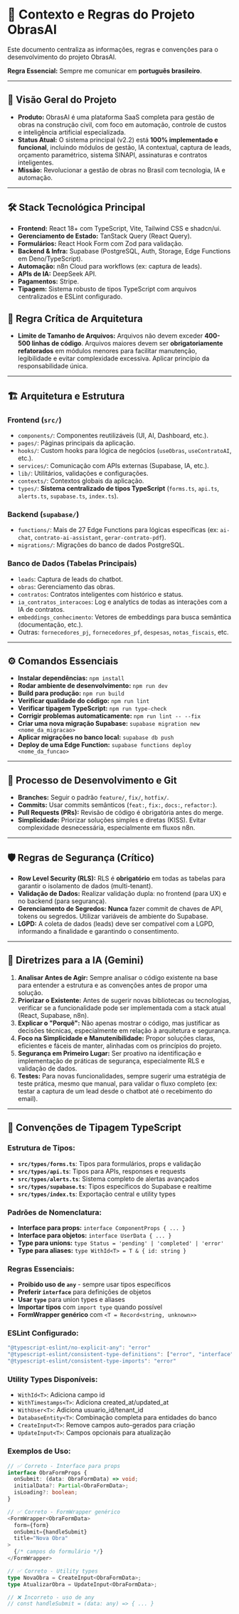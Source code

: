 # 🧠 Contexto e Regras do Projeto ObrasAI

Este documento centraliza as informações, regras e convenções para o desenvolvimento do projeto ObrasAI.

**Regra Essencial:** Sempre me comunicar em **português brasileiro**.

---

## 🎯 Visão Geral do Projeto

- **Produto:** ObrasAI é uma plataforma SaaS completa para gestão de obras na construção civil, com foco em automação, controle de custos e inteligência artificial especializada.
- **Status Atual:** O sistema principal (v2.2) está **100% implementado e funcional**, incluindo módulos de gestão, IA contextual, captura de leads, orçamento paramétrico, sistema SINAPI, assinaturas e contratos inteligentes.
- **Missão:** Revolucionar a gestão de obras no Brasil com tecnologia, IA e automação.

---

## 🛠️ Stack Tecnológica Principal

- **Frontend:** React 18+ com TypeScript, Vite, Tailwind CSS e shadcn/ui.
- **Gerenciamento de Estado:** TanStack Query (React Query).
- **Formulários:** React Hook Form com Zod para validação.
- **Backend & Infra:** Supabase (PostgreSQL, Auth, Storage, Edge Functions em Deno/TypeScript).
- **Automação:** n8n Cloud para workflows (ex: captura de leads).
- **APIs de IA:** DeepSeek API.
- **Pagamentos:** Stripe.
- **Tipagem:** Sistema robusto de tipos TypeScript com arquivos centralizados e ESLint configurado.

## 🚨 Regra Crítica de Arquitetura

- **Limite de Tamanho de Arquivos:** Arquivos não devem exceder **400-500 linhas de código**. Arquivos maiores devem ser **obrigatoriamente refatorados** em módulos menores para facilitar manutenção, legibilidade e evitar complexidade excessiva. Aplicar princípio da responsabilidade única.

---

## 🏗️ Arquitetura e Estrutura

### Frontend (`src/`)
- `components/`: Componentes reutilizáveis (UI, AI, Dashboard, etc.).
- `pages/`: Páginas principais da aplicação.
- `hooks/`: Custom hooks para lógica de negócios (`useObras`, `useContratoAI`, etc.).
- `services/`: Comunicação com APIs externas (Supabase, IA, etc.).
- `lib/`: Utilitários, validações e configurações.
- `contexts/`: Contextos globais da aplicação.
- `types/`: **Sistema centralizado de tipos TypeScript** (`forms.ts`, `api.ts`, `alerts.ts`, `supabase.ts`, `index.ts`).

### Backend (`supabase/`)
- `functions/`: Mais de 27 Edge Functions para lógicas específicas (ex: `ai-chat`, `contrato-ai-assistant`, `gerar-contrato-pdf`).
- `migrations/`: Migrações do banco de dados PostgreSQL.

### Banco de Dados (Tabelas Principais)
- `leads`: Captura de leads do chatbot.
- `obras`: Gerenciamento das obras.
- `contratos`: Contratos inteligentes com histórico e status.
- `ia_contratos_interacoes`: Log e analytics de todas as interações com a IA de contratos.
- `embeddings_conhecimento`: Vetores de embeddings para busca semântica (documentação, etc.).
- Outras: `fornecedores_pj`, `fornecedores_pf`, `despesas`, `notas_fiscais`, etc.

---

## ⚙️ Comandos Essenciais

- **Instalar dependências:** `npm install`
- **Rodar ambiente de desenvolvimento:** `npm run dev`
- **Build para produção:** `npm run build`
- **Verificar qualidade do código:** `npm run lint`
- **Verificar tipagem TypeScript:** `npm run type-check`
- **Corrigir problemas automaticamente:** `npm run lint -- --fix`
- **Criar uma nova migração Supabase:** `supabase migration new <nome_da_migracao>`
- **Aplicar migrações no banco local:** `supabase db push`
- **Deploy de uma Edge Function:** `supabase functions deploy <nome_da_funcao>`

---

## 🔄 Processo de Desenvolvimento e Git

- **Branches:** Seguir o padrão `feature/`, `fix/`, `hotfix/`.
- **Commits:** Usar commits semânticos (`feat:`, `fix:`, `docs:`, `refactor:`).
- **Pull Requests (PRs):** Revisão de código é obrigatória antes do merge.
- **Simplicidade:** Priorizar soluções simples e diretas (KISS). Evitar complexidade desnecessária, especialmente em fluxos n8n.

---

## 🛡️ Regras de Segurança (Crítico)

- **Row Level Security (RLS):** RLS é **obrigatório** em todas as tabelas para garantir o isolamento de dados (multi-tenant).
- **Validação de Dados:** Realizar validação dupla: no frontend (para UX) e no backend (para segurança).
- **Gerenciamento de Segredos:** **Nunca** fazer commit de chaves de API, tokens ou segredos. Utilizar variáveis de ambiente do Supabase.
- **LGPD:** A coleta de dados (leads) deve ser compatível com a LGPD, informando a finalidade e garantindo o consentimento.

---

## 🤖 Diretrizes para a IA (Gemini)

1.  **Analisar Antes de Agir:** Sempre analisar o código existente na base para entender a estrutura e as convenções antes de propor uma solução.
2.  **Priorizar o Existente:** Antes de sugerir novas bibliotecas ou tecnologias, verificar se a funcionalidade pode ser implementada com a stack atual (React, Supabase, n8n).
3.  **Explicar o "Porquê":** Não apenas mostrar o código, mas justificar as decisões técnicas, especialmente em relação à arquitetura e segurança.
4.  **Foco na Simplicidade e Manutenibilidade:** Propor soluções claras, eficientes e fáceis de manter, alinhadas com os princípios do projeto.
5.  **Segurança em Primeiro Lugar:** Ser proativo na identificação e implementação de práticas de segurança, especialmente RLS e validação de dados.
6.  **Testes:** Para novas funcionalidades, sempre sugerir uma estratégia de teste prática, mesmo que manual, para validar o fluxo completo (ex: testar a captura de um lead desde o chatbot até o recebimento do email).

---

## 📝 Convenções de Tipagem TypeScript

### **Estrutura de Tipos:**
- **`src/types/forms.ts`**: Tipos para formulários, props e validação
- **`src/types/api.ts`**: Tipos para APIs, responses e requests
- **`src/types/alerts.ts`**: Sistema completo de alertas avançados
- **`src/types/supabase.ts`**: Tipos específicos do Supabase e realtime
- **`src/types/index.ts`**: Exportação central e utility types

### **Padrões de Nomenclatura:**
- **Interface para props:** `interface ComponentProps { ... }`
- **Interface para objetos:** `interface UserData { ... }`
- **Type para unions:** `type Status = 'pending' | 'completed' | 'error'`
- **Type para aliases:** `type WithId<T> = T & { id: string }`

### **Regras Essenciais:**
- **Proibido uso de `any`** - sempre usar tipos específicos
- **Preferir `interface`** para definições de objetos
- **Usar `type`** para union types e aliases
- **Importar tipos** com `import type` quando possível
- **FormWrapper genérico** com `<T = Record<string, unknown>>`

### **ESLint Configurado:**
```javascript
"@typescript-eslint/no-explicit-any": "error"
"@typescript-eslint/consistent-type-definitions": ["error", "interface"]
"@typescript-eslint/consistent-type-imports": "error"
```

### **Utility Types Disponíveis:**
- `WithId<T>`: Adiciona campo id
- `WithTimestamps<T>`: Adiciona created_at/updated_at  
- `WithUser<T>`: Adiciona usuario_id/tenant_id
- `DatabaseEntity<T>`: Combinação completa para entidades do banco
- `CreateInput<T>`: Remove campos auto-gerados para criação
- `UpdateInput<T>`: Campos opcionais para atualização

### **Exemplos de Uso:**
```typescript
// ✅ Correto - Interface para props
interface ObraFormProps {
  onSubmit: (data: ObraFormData) => void;
  initialData?: Partial<ObraFormData>;
  isLoading?: boolean;
}

// ✅ Correto - FormWrapper genérico
<FormWrapper<ObraFormData>
  form={form}
  onSubmit={handleSubmit}
  title="Nova Obra"
>
  {/* campos do formulário */}
</FormWrapper>

// ✅ Correto - Utility types
type NovaObra = CreateInput<ObraFormData>;
type AtualizarObra = UpdateInput<ObraFormData>;

// ❌ Incorreto - uso de any
// const handleSubmit = (data: any) => { ... }
```
